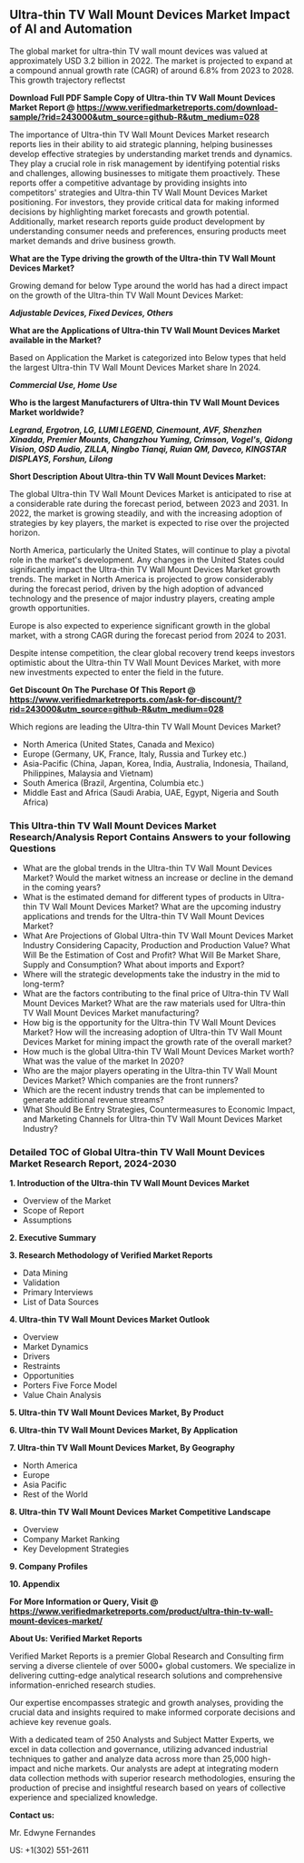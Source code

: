 <h2>Ultra-thin TV Wall Mount Devices Market Impact of AI and Automation</h2><p>The global market for ultra-thin TV wall mount devices was valued at approximately USD 3.2 billion in 2022. The market is projected to expand at a compound annual growth rate (CAGR) of around 6.8% from 2023 to 2028. This growth trajectory reflectst</p><p id="" class=""><strong>Download Full PDF Sample Copy of Ultra-thin TV Wall Mount Devices Market Report @ <a href="https://www.verifiedmarketreports.com/download-sample/?rid=243000&utm_source=github-R&utm_medium=028" target="_blank">https://www.verifiedmarketreports.com/download-sample/?rid=243000&utm_source=github-R&utm_medium=028</a></strong></p><p>The importance of&nbsp;Ultra-thin TV Wall Mount Devices Market research reports lies in their ability to aid strategic planning, helping businesses develop effective strategies by understanding market trends and dynamics. They play a crucial role in risk management by identifying potential risks and challenges, allowing businesses to mitigate them proactively. These reports offer a competitive advantage by providing insights into competitors' strategies and Ultra-thin TV Wall Mount Devices Market positioning. For investors, they provide critical data for making informed decisions by highlighting market forecasts and growth potential. Additionally, market research reports guide product development by understanding consumer needs and preferences, ensuring products meet market demands and drive business growth.</p><p><strong>What are the&nbsp;Type driving the growth of the Ultra-thin TV Wall Mount Devices Market?</strong></p><p id="" class="">Growing demand for below Type around the world has had a direct impact on the growth of the Ultra-thin TV Wall Mount Devices Market:</p><em><strong>Adjustable Devices, Fixed Devices, Others</strong></em></p><strong>What are the&nbsp;Applications&nbsp;of Ultra-thin TV Wall Mount Devices Market available in the Market?</strong></p><p id="" class="">Based on Application the Market is categorized into Below types that held the largest Ultra-thin TV Wall Mount Devices Market share In 2024.</p><em><strong>Commercial Use, Home Use</strong></em></p><strong>Who is the largest Manufacturers of Ultra-thin TV Wall Mount Devices Market worldwide?</strong></p><p><em><strong>Legrand, Ergotron, LG, LUMI LEGEND, Cinemount, AVF, Shenzhen Xinadda, Premier Mounts, Changzhou Yuming, Crimson, Vogel's, Qidong Vision, OSD Audio, ZILLA, Ningbo Tianqi, Ruian QM, Daveco, KINGSTAR DISPLAYS, Forshun, Lilong</strong></em></p><p id="" class=""><strong>Short Description About Ultra-thin TV Wall Mount Devices Market:</strong></p><p>The global Ultra-thin TV Wall Mount Devices Market is anticipated to rise at a considerable rate during the forecast period, between 2023 and 2031. In 2022, the market is growing steadily, and with the increasing adoption of strategies by key players, the market is expected to rise over the projected horizon.</p><p>North America, particularly the United States, will continue to play a pivotal role in the market's development. Any changes in the United States could significantly impact the Ultra-thin TV Wall Mount Devices Market growth trends. The market in North America is projected to grow considerably during the forecast period, driven by the high adoption of advanced technology and the presence of major industry players, creating ample growth opportunities.</p><p>Europe is also expected to experience significant growth in the global market, with a strong CAGR during the forecast period from 2024 to 2031.</p><p>Despite intense competition, the clear global recovery trend keeps investors optimistic about the Ultra-thin TV Wall Mount Devices Market, with more new investments expected to enter the field in the future.</p><p id="" class=""><strong>Get Discount On The Purchase Of This Report @ <a href="https://www.verifiedmarketreports.com/ask-for-discount/?rid=243000&utm_source=github-R&utm_medium=028" target="_blank">https://www.verifiedmarketreports.com/ask-for-discount/?rid=243000&utm_source=github-R&utm_medium=028</a></strong></p>Which regions are leading the Ultra-thin TV Wall Mount Devices Market?</p><ul><li>North America (United States, Canada and Mexico)</li><li>Europe (Germany, UK, France, Italy, Russia and Turkey etc.)</li><li>Asia-Pacific (China, Japan, Korea, India, Australia, Indonesia, Thailand, Philippines, Malaysia and Vietnam)</li><li>South America (Brazil, Argentina, Columbia etc.)</li><li>Middle East and Africa (Saudi Arabia, UAE, Egypt, Nigeria and South Africa)</li></ul><h3 id="" class="">This Ultra-thin TV Wall Mount Devices Market Research/Analysis Report Contains Answers to your following Questions</h3><ul><li>What are the global trends in the Ultra-thin TV Wall Mount Devices Market? Would the market witness an increase or decline in the demand in the coming years?</li><li>What is the estimated demand for different types of products in Ultra-thin TV Wall Mount Devices Market? What are the upcoming industry applications and trends for the Ultra-thin TV Wall Mount Devices Market?</li><li>What Are Projections of Global Ultra-thin TV Wall Mount Devices Market Industry Considering Capacity, Production and Production Value? What Will Be the Estimation of Cost and Profit? What Will Be Market Share, Supply and Consumption? What about imports and Export?</li><li>Where will the strategic developments take the industry in the mid to long-term?</li><li>What are the factors contributing to the final price of Ultra-thin TV Wall Mount Devices Market? What are the raw materials used for Ultra-thin TV Wall Mount Devices Market manufacturing?</li><li>How big is the opportunity for the Ultra-thin TV Wall Mount Devices Market? How will the increasing adoption of Ultra-thin TV Wall Mount Devices Market for mining impact the growth rate of the overall market?</li><li>How much is the global Ultra-thin TV Wall Mount Devices Market worth? What was the value of the market In 2020?</li><li>Who are the major players operating in the Ultra-thin TV Wall Mount Devices Market? Which companies are the front runners?</li><li>Which are the recent industry trends that can be implemented to generate additional revenue streams?</li><li>What Should Be Entry Strategies, Countermeasures to Economic Impact, and Marketing Channels for Ultra-thin TV Wall Mount Devices Market Industry?</li></ul><h3 id="" class="">Detailed TOC of Global Ultra-thin TV Wall Mount Devices Market Research Report, 2024-2030</h3><p id="" class=""><strong>1. Introduction of the Ultra-thin TV Wall Mount Devices Market</strong></p><ul><li>Overview of the Market</li><li>Scope of Report</li><li>Assumptions</li></ul><p id="" class=""><strong>2. Executive Summary</strong></p><p id="" class=""><strong>3. Research Methodology of Verified Market Reports</strong></p><ul><li>Data Mining</li><li>Validation</li><li>Primary Interviews</li><li>List of Data Sources</li></ul><p id="" class=""><strong>4. Ultra-thin TV Wall Mount Devices Market Outlook</strong></p><ul><li>Overview</li><li>Market Dynamics</li><li>Drivers</li><li>Restraints</li><li>Opportunities</li><li>Porters Five Force Model</li><li>Value Chain Analysis</li></ul><p id="" class=""><strong>5. Ultra-thin TV Wall Mount Devices Market, By Product</strong></p><p id="" class=""><strong>6. Ultra-thin TV Wall Mount Devices Market, By Application</strong></p><p id="" class=""><strong>7. Ultra-thin TV Wall Mount Devices Market, By Geography</strong></p><ul><li>North America</li><li>Europe</li><li>Asia Pacific</li><li>Rest of the World</li></ul><p id="" class=""><strong>8. Ultra-thin TV Wall Mount Devices Market Competitive Landscape</strong></p><ul><li>Overview</li><li>Company Market Ranking</li><li>Key Development Strategies</li></ul><p id="" class=""><strong>9. Company Profiles</strong></p><p id="" class=""><strong>10. Appendix</strong></p><p id="" class=""><strong>For More Information or Query, Visit @ <a href="https://www.verifiedmarketreports.com/product/ultra-thin-tv-wall-mount-devices-market/" target="_blank">https://www.verifiedmarketreports.com/product/ultra-thin-tv-wall-mount-devices-market/</a></strong></p><p id="" class=""><strong>About Us: Verified Market Reports</strong></p><p id="" class="">Verified Market Reports is a premier Global Research and Consulting firm serving a diverse clientele of over 5000+ global customers. We specialize in delivering cutting-edge analytical research solutions and comprehensive information-enriched research studies.</p><p id="" class="">Our expertise encompasses strategic and growth analyses, providing the crucial data and insights required to make informed corporate decisions and achieve key revenue goals.</p><p id="" class="">With a dedicated team of 250 Analysts and Subject Matter Experts, we excel in data collection and governance, utilizing advanced industrial techniques to gather and analyze data across more than 25,000 high-impact and niche markets. Our analysts are adept at integrating modern data collection methods with superior research methodologies, ensuring the production of precise and insightful research based on years of collective experience and specialized knowledge.</p><p id="" class=""><strong>Contact us:</strong></p><p id="" class="">Mr. Edwyne Fernandes</p><p id="" class="">US: +1(302) 551-2611</p>